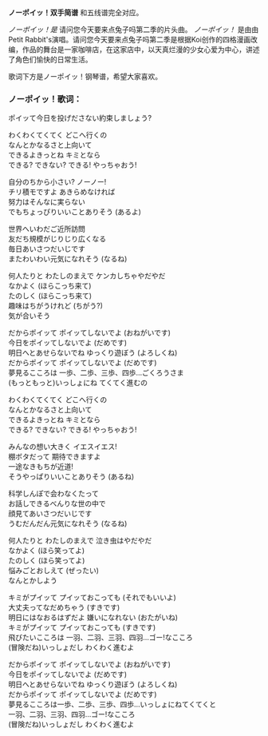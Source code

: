 

**ノーポイッ！双手简谱** 和五线谱完全对应。

_ノーポイッ！是_ 请问您今天要来点兔子吗第二季的片头曲。 _ノーポイッ！_ 是由由Petit
Rabbit's演唱。请问您今天要来点兔子吗第二季是根据Koi创作的四格漫画改编，作品的舞台是一家咖啡店，在这家店中，以天真烂漫的少女心爱为中心，讲述了角色们愉快的日常生活。

歌词下方是ノーポイッ！钢琴谱，希望大家喜欢。

### ノーポイッ！歌词：

ポイッて今日を投げださない約束しましょう?

わくわくてくてく どこへ行くの  
なんとかなるさと上向いて  
できるよきっとね キミとなら  
できる? できない? できる! やっちゃおう!

自分のちから小さい? ノーノー!  
チリ積モですよ あきらめなければ  
努力はそんなに実らない  
でもちょっぴりいいことありそう (あるよ)

世界へいわだご近所訪問  
友だち規模がじりじり広くなる  
毎日あいさつだいじです  
またわいわい元気になれそう (なるね)

何人たりと わたしのまえで ケンカしちゃやだやだ  
なかよく (ほらこっち来て)  
たのしく (ほらこっち来て)  
趣味はちがうけれど (ちがう?)  
気が合いそう

だからポイッて ポイッてしないでよ (おねがいです)  
今日をポイッてしないでよ (だめです)  
明日へとあせらないでね ゆっくり遊ぼう (よろしくね)  
だからポイッて ポイッてしないでよ (だめです)  
夢見るこころは 一歩、二歩、三歩、四歩…ごくろうさま  
(もっともっと)いっしょにね てくてく進むの

わくわくてくてく どこへ行くの  
なんとかなるさと上向いて  
できるよきっとね キミとなら  
できる? できない? できる! やっちゃおう!

みんなの想い大きく イエスイエス!  
棚ボタだって 期待できますよ  
一途なきもちが近道!  
そうやっぱりいいことありそう (あるね)

科学しんぽで会わなくたって  
お話しできるべんりな世の中で  
顔見てあいさつだいじです  
うむだんだん元気になれそう (なるね)

何人たりと わたしのまえで 泣き虫はやだやだ  
なかよく (ほら笑ってよ)  
たのしく (ほら笑ってよ)  
悩みごとおしえて (ぜったい)  
なんとかしよう

キミがプイッて プイッておこっても (それでもいいよ)  
大丈夫ってなだめちゃう (すきです)  
明日にはなおるはずだよ 嫌いになれない (おたがいね)  
キミがプイッて プイッておこっても (すきです)  
飛びたいこころは 一羽、二羽、三羽、四羽…ゴー!なこころ  
(冒険だね)いっしょだし わくわく進むよ

だからポイッて ポイッてしないでよ (おねがいです)  
今日をポイッてしないでよ (だめです)  
明日へとあせらないでね ゆっくり遊ぼう (よろしくね)  
だからポイッて ポイッてしないでよ (だめです)  
夢見るこころは一歩、二歩、三歩、四歩…いっしょにねてくてくと  
一羽、二羽、三羽、四羽…ゴー!なこころ  
(冒険だね)いっしょだし わくわく進むよ

